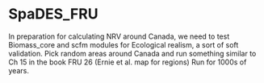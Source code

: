 # SpaDES_FRU
In preparation for calculating NRV around Canada, we need to test Biomass_core and scfm modules for Ecological realism, a sort of soft validation. Pick random areas around Canada and run something similar to Ch 15 in the book  FRU 26  (Ernie et al. map for regions) Run for 1000s of years.
